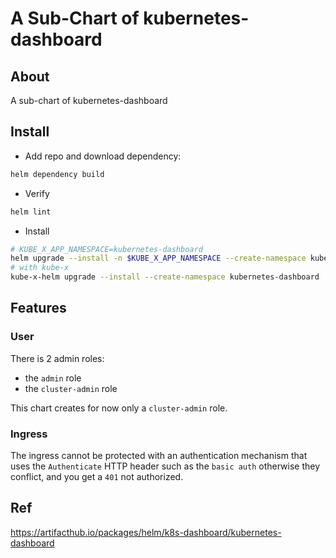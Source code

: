 # A Sub-Chart of kubernetes-dashboard

## About
A sub-chart of kubernetes-dashboard

## Install

* Add repo and download dependency:
```bash
helm dependency build
```
* Verify
```bash
helm lint
```
* Install
```bash
# KUBE_X_APP_NAMESPACE=kubernetes-dashboard
helm upgrade --install -n $KUBE_X_APP_NAMESPACE --create-namespace kubernetes-dashboard .
# with kube-x
kube-x-helm upgrade --install --create-namespace kubernetes-dashboard .
```

## Features
### User

There is 2 admin roles:
* the `admin` role
* the `cluster-admin` role

This chart creates for now only a `cluster-admin` role.

### Ingress

The ingress cannot be protected with an authentication mechanism that uses the `Authenticate` HTTP header
such as the `basic auth` otherwise they conflict, and you get a `401` not authorized.


## Ref
https://artifacthub.io/packages/helm/k8s-dashboard/kubernetes-dashboard